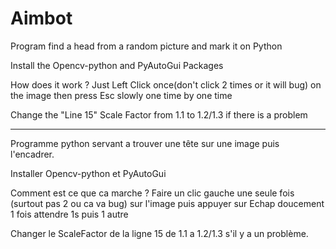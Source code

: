 # Aimbot

Program find a head from a random picture and mark it on Python

Install the Opencv-python and PyAutoGui Packages

How does it work ?
Just Left Click once(don't click 2 times or it will bug)
on the image then press Esc slowly one time by one time

Change the "Line 15" Scale Factor from 1.1 to 1.2/1.3 if there is a problem

--------------------------------------------------------------------------------------------------------


Programme python servant a trouver une tête sur une image puis l'encadrer.

Installer Opencv-python et PyAutoGui

Comment est ce que ca marche ?
Faire un clic gauche une seule fois (surtout pas 2 ou ca va bug)
sur l'image puis appuyer sur Echap doucement 1 fois attendre 1s puis 1 autre

Changer le ScaleFactor de la ligne 15 de 1.1 a 1.2/1.3 s'il y a un problème.
